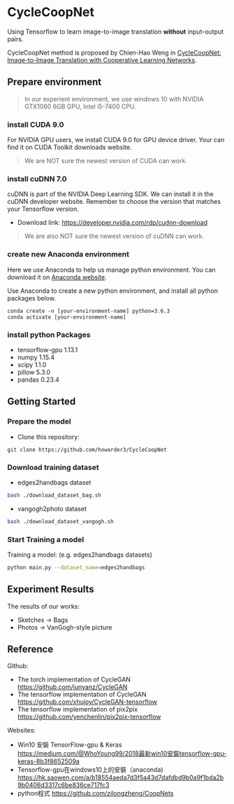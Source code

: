# CycleCoopNet

Using Tensorflow to learn image-to-image translation **without** input-output pairs.


CycleCoopNet method is proposed by Chien-Hao Weng in 
[CycleCoopNet: Image-to-Image Translation with Cooperative Learning Networks](https://github.com/howarder3/Cycle_CoopNet). 


## Prepare environment

> In our experient environment, we use windows 10 with NVIDIA GTX1060 6GB GPU, Intel i5-7400 CPU. 

### install CUDA 9.0

For NVIDIA GPU users, we install CUDA 9.0 for GPU device driver. Your can find it on CUDA Toolkit downloads website. 

> We are NOT sure the newest version of CUDA can work. 
 
### install cuDNN 7.0

cuDNN is part of the NVIDIA Deep Learning SDK. We can install it in the cuDNN developer website. Remember to choose the version that matches your Tensorflow version.

- Download link:
https://developer.nvidia.com/rdp/cudnn-download

> We are also NOT sure the newest version of cuDNN can work. 



### create new Anaconda environment

Here we use Anaconda to help us manage python environment.
You can download it on [Anaconda website](https://www.anaconda.com/).

 
Use Anaconda to create a new python environment, and install all python packages below.

```
conda create -n [your-environment-name] python=3.6.3
conda activate [your-environment-name]
```

### install python Packages
- tensorflow-gpu 1.13.1
- numpy 1.15.4
- scipy 1.1.0
- pillow 5.3.0
- pandas 0.23.4



## Getting Started

### Prepare the model

- Clone this repository:
```
git clone https://github.com/howarder3/CycleCoopNet
```


### Download training dataset

- edges2handbags dataset
```bash
bash ./download_dataset_bag.sh	
```

- vangogh2photo dataset
```bash
bash ./download_dataset_vangogh.sh
```

### Start Training a model

Training a model: (e.g. edges2handbags datasets)
```bash
python main.py --dataset_name=edges2handbags
```

## Experiment Results 
The results of our works:

- Sketches -> Bags <br>
- Photos -> VanGogh-style picture <br>














## Reference
Github:

- The torch implementation of CycleGAN 
https://github.com/junyanz/CycleGAN
- The tensorflow implementation of CycleGAN 
https://github.com/xhujoy/CycleGAN-tensorflow
- The tensorflow implementation of pix2pix 
https://github.com/yenchenlin/pix2pix-tensorflow

Websites:

- Win10 安裝 TensorFlow-gpu & Keras
https://medium.com/@WhoYoung99/2018最新win10安裝tensorflow-gpu-keras-8b3f8652509a
- Tensorflow-gpu在windows10上的安裝（anaconda)
https://hk.saowen.com/a/b18554aeda7d3f5a43d7dafdbd9b0a9f1bda2b9b0406d3317c6be836ce717fc3
- python程式
https://github.com/zilongzheng/CoopNets
